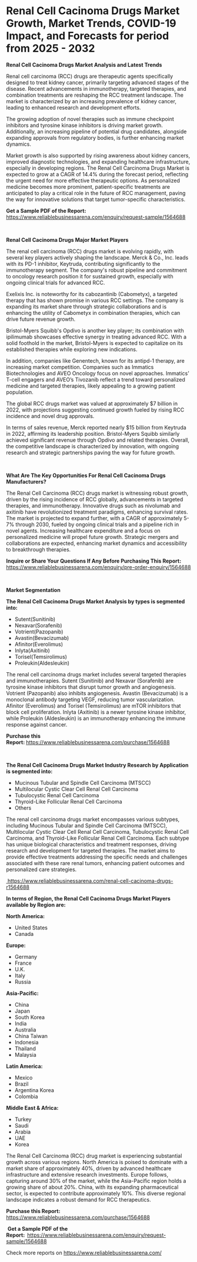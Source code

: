 <p><h1>Renal Cell Cacinoma Drugs Market Growth, Market Trends, COVID-19 Impact, and Forecasts for period from 2025 - 2032</h1></p><p><strong>Renal Cell Cacinoma Drugs Market Analysis and Latest Trends</strong></p>
<p><p>Renal cell carcinoma (RCC) drugs are therapeutic agents specifically designed to treat kidney cancer, primarily targeting advanced stages of the disease. Recent advancements in immunotherapy, targeted therapies, and combination treatments are reshaping the RCC treatment landscape. The market is characterized by an increasing prevalence of kidney cancer, leading to enhanced research and development efforts. </p><p>The growing adoption of novel therapies such as immune checkpoint inhibitors and tyrosine kinase inhibitors is driving market growth. Additionally, an increasing pipeline of potential drug candidates, alongside expanding approvals from regulatory bodies, is further enhancing market dynamics. </p><p>Market growth is also supported by rising awareness about kidney cancers, improved diagnostic technologies, and expanding healthcare infrastructure, especially in developing regions. The Renal Cell Carcinoma Drugs Market is expected to grow at a CAGR of 14.4% during the forecast period, reflecting the urgent need for more effective therapeutic options. As personalized medicine becomes more prominent, patient-specific treatments are anticipated to play a critical role in the future of RCC management, paving the way for innovative solutions that target tumor-specific characteristics.</p></p>
<p><strong>Get a Sample PDF of the Report:&nbsp;</strong> <a href="https://www.reliablebusinessarena.com/enquiry/request-sample/1564688?utm_campaign=2529&utm_medium=2&utm_source=Github&utm_content=ia&utm_term=09032025&utm_id=renal-cell-cacinoma-drugs">https://www.reliablebusinessarena.com/enquiry/request-sample/1564688</a></p>
<p>&nbsp;</p>
<p><strong>Renal Cell Cacinoma Drugs Major Market Players</strong></p>
<p><p>The renal cell carcinoma (RCC) drugs market is evolving rapidly, with several key players actively shaping the landscape. Merck & Co., Inc. leads with its PD-1 inhibitor, Keytruda, contributing significantly to the immunotherapy segment. The company's robust pipeline and commitment to oncology research position it for sustained growth, especially with ongoing clinical trials for advanced RCC.</p><p>Exelixis Inc. is noteworthy for its cabozantinib (Cabometyx), a targeted therapy that has shown promise in various RCC settings. The company is expanding its market share through strategic collaborations and is enhancing the utility of Cabometyx in combination therapies, which can drive future revenue growth. </p><p>Bristol-Myers Squibb's Opdivo is another key player; its combination with ipilimumab showcases effective synergy in treating advanced RCC. With a solid foothold in the market, Bristol-Myers is expected to capitalize on its established therapies while exploring new indications.</p><p>In addition, companies like Genentech, known for its antipd-1 therapy, are increasing market competition. Companies such as Immatics Biotechnologies and AVEO Oncology focus on novel approaches. Immatics’ T-cell engagers and AVEO’s Tivozanib reflect a trend toward personalized medicine and targeted therapies, likely appealing to a growing patient population.</p><p>The global RCC drugs market was valued at approximately $7 billion in 2022, with projections suggesting continued growth fueled by rising RCC incidence and novel drug approvals. </p><p>In terms of sales revenue, Merck reported nearly $15 billion from Keytruda in 2022, affirming its leadership position. Bristol-Myers Squibb similarly achieved significant revenue through Opdivo and related therapies. Overall, the competitive landscape is characterized by innovation, with ongoing research and strategic partnerships paving the way for future growth.</p></p>
<p>&nbsp;</p>
<p><strong>What Are The Key Opportunities For Renal Cell Cacinoma Drugs Manufacturers?</strong></p>
<p><p>The Renal Cell Carcinoma (RCC) drugs market is witnessing robust growth, driven by the rising incidence of RCC globally, advancements in targeted therapies, and immunotherapy. Innovative drugs such as nivolumab and axitinib have revolutionized treatment paradigms, enhancing survival rates. The market is projected to expand further, with a CAGR of approximately 5-7% through 2030, fueled by ongoing clinical trials and a pipeline rich in novel agents. Increasing healthcare expenditure and a focus on personalized medicine will propel future growth. Strategic mergers and collaborations are expected, enhancing market dynamics and accessibility to breakthrough therapies.</p></p>
<p><strong>Inquire or Share Your Questions If Any Before Purchasing This Report:</strong> <a href="https://www.reliablebusinessarena.com/enquiry/pre-order-enquiry/1564688?utm_campaign=2529&utm_medium=2&utm_source=Github&utm_content=ia&utm_term=09032025&utm_id=renal-cell-cacinoma-drugs">https://www.reliablebusinessarena.com/enquiry/pre-order-enquiry/1564688</a></p>
<p>&nbsp;</p>
<p><strong>Market Segmentation</strong></p>
<p><strong>The Renal Cell Cacinoma Drugs Market Analysis by types is segmented into:</strong></p>
<p><ul><li>Sutent(Sunitinib)</li><li>Nexavar(Sorafenib)</li><li>Votrient(Pazopanib)</li><li>Avastin(Bevacizumab)</li><li>Afinitor(Everolimus)</li><li>Inlyta(Axitinib)</li><li>Torisel(Temsirolimus)</li><li>Proleukin(Aldesleukin)</li></ul></p>
<p><p>The renal cell carcinoma drugs market includes several targeted therapies and immunotherapies. Sutent (Sunitinib) and Nexavar (Sorafenib) are tyrosine kinase inhibitors that disrupt tumor growth and angiogenesis. Votrient (Pazopanib) also inhibits angiogenesis. Avastin (Bevacizumab) is a monoclonal antibody targeting VEGF, reducing tumor vascularization. Afinitor (Everolimus) and Torisel (Temsirolimus) are mTOR inhibitors that block cell proliferation. Inlyta (Axitinib) is a newer tyrosine kinase inhibitor, while Proleukin (Aldesleukin) is an immunotherapy enhancing the immune response against cancer.</p></p>
<p><strong>Purchase this Report:&nbsp;</strong><a href="https://www.reliablebusinessarena.com/purchase/1564688?utm_campaign=2529&utm_medium=2&utm_source=Github&utm_content=ia&utm_term=09032025&utm_id=renal-cell-cacinoma-drugs">https://www.reliablebusinessarena.com/purchase/1564688</a></p>
<p>&nbsp;</p>
<p><strong>The Renal Cell Cacinoma Drugs Market Industry Research by Application is segmented into:</strong></p>
<p><ul><li>Mucinous Tubular and Spindle Cell Carcinoma (MTSCC)</li><li>Multilocular Cystic Clear Cell Renal Cell Carcinoma</li><li>Tubulocystic Renal Cell Carcinoma</li><li>Thyroid-Like Follicular Renal Cell Carcinoma</li><li>Others</li></ul></p>
<p><p>The renal cell carcinoma drugs market encompasses various subtypes, including Mucinous Tubular and Spindle Cell Carcinoma (MTSCC), Multilocular Cystic Clear Cell Renal Cell Carcinoma, Tubulocystic Renal Cell Carcinoma, and Thyroid-Like Follicular Renal Cell Carcinoma. Each subtype has unique biological characteristics and treatment responses, driving research and development for targeted therapies. The market aims to provide effective treatments addressing the specific needs and challenges associated with these rare renal tumors, enhancing patient outcomes and personalized care strategies.</p></p>
<p><a href="https://www.reliablebusinessarena.com/renal-cell-cacinoma-drugs-r1564688?utm_campaign=2529&utm_medium=2&utm_source=Github&utm_content=ia&utm_term=09032025&utm_id=renal-cell-cacinoma-drugs">&nbsp;https://www.reliablebusinessarena.com/renal-cell-cacinoma-drugs-r1564688</a></p>
<p><strong>In terms of Region, the Renal Cell Cacinoma Drugs Market Players available by Region are:</strong></p>
<p>
    <p> <strong> North America: </strong>
        <ul>
            <li>United States</li>
            <li>Canada</li>
        </ul>
        </p> 
    <p> <strong> Europe: </strong>
        <ul>
            <li>Germany</li>
            <li>France</li>
            <li>U.K.</li>
            <li>Italy</li>
            <li>Russia</li>
        </ul>
        </p> 
    <p> <strong> Asia-Pacific: </strong>
        <ul>
            <li>China</li>
            <li>Japan</li>
            <li>South Korea</li>
            <li>India</li>
            <li>Australia</li>
            <li>China Taiwan</li>
            <li>Indonesia</li>
            <li>Thailand</li>
            <li>Malaysia</li>
        </ul>
        </p> 
    <p> <strong> Latin America: </strong>
        <ul>
            <li>Mexico</li>
            <li>Brazil</li>
            <li>Argentina Korea</li>
            <li>Colombia</li>
        </ul>
        </p> 
    <p> <strong> Middle East & Africa: </strong>
        <ul>
            <li>Turkey</li>
            <li>Saudi</li>
            <li>Arabia</li>
            <li>UAE</li>
            <li>Korea</li>
        </ul>
    </p>
    </p>
<p><p>The Renal Cell Carcinoma (RCC) drug market is experiencing substantial growth across various regions. North America is poised to dominate with a market share of approximately 40%, driven by advanced healthcare infrastructure and extensive research investments. Europe follows, capturing around 30% of the market, while the Asia-Pacific region holds a growing share of about 20%. China, with its expanding pharmaceutical sector, is expected to contribute approximately 10%. This diverse regional landscape indicates a robust demand for RCC therapeutics.</p></p>
<p><strong>Purchase this Report: </strong><a href="https://www.reliablebusinessarena.com/purchase/1564688?utm_campaign=2529&utm_medium=2&utm_source=Github&utm_content=ia&utm_term=09032025&utm_id=renal-cell-cacinoma-drugs">https://www.reliablebusinessarena.com/purchase/1564688</a></p>
<p>&nbsp;<strong>Get a Sample PDF of the Report:&nbsp;&nbsp;</strong><a href="https://www.reliablebusinessarena.com/enquiry/request-sample/1564688?utm_campaign=2529&utm_medium=2&utm_source=Github&utm_content=ia&utm_term=09032025&utm_id=renal-cell-cacinoma-drugs">https://www.reliablebusinessarena.com/enquiry/request-sample/1564688</a></p>
<p><strong></strong></p>
<p>Check more reports on <a href="https://www.reliablebusinessarena.com/?utm_campaign=2529&utm_medium=2&utm_source=Github&utm_content=ia&utm_term=09032025&utm_id=renal-cell-cacinoma-drugs">https://www.reliablebusinessarena.com/</a></p>